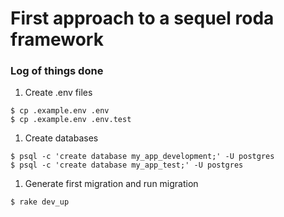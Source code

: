 # First approach to a sequel roda framework

### Log of things done

1. Create .env files
```
$ cp .example.env .env
$ cp .example.env .env.test
```
1. Create databases
```
$ psql -c 'create database my_app_development;' -U postgres
$ psql -c 'create database my_app_test;' -U postgres
```
1. Generate first migration and run migration
```
$ rake dev_up
```

